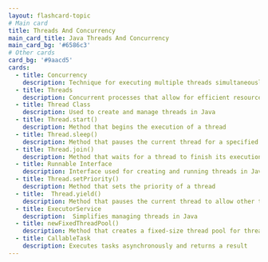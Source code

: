```yaml
---
layout: flashcard-topic
# Main card
title: Threads And Concurrency
main_card_title: Java Threads And Concurrency
main_card_bg: '#6586c3'
# Other cards
card_bg: '#9aacd5'
cards:
  - title: Concurrency
    description: Technique for executing multiple threads simultaneously
  - title: Threads
    description: Concurrent processes that allow for efficient resource utilization
  - title: Thread Class
    description: Used to create and manage threads in Java
  - title: Thread.start()
    description: Method that begins the execution of a thread
  - title: Thread.sleep()
    description: Method that pauses the current thread for a specified time
  - title: Thread.join()
    description: Method that waits for a thread to finish its execution
  - title: Runnable Interface
    description: Interface used for creating and running threads in Java
  - title: Thread.setPriority()
    description: Method that sets the priority of a thread
  - title:  Thread.yield()
    description: Method that pauses the current thread to allow other threads to execute
  - title: ExecutorService
    description:  Simplifies managing threads in Java
  - title: newFixedThreadPool()
    description: Method that creates a fixed-size thread pool for thread reuse
  - title: CallableTask
    description: Executes tasks asynchronously and returns a result
---
```

